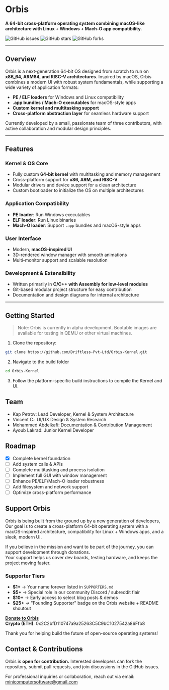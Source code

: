 # Orbis
**A 64-bit cross-platform operating system combining macOS-like architecture with Linux + Windows + Mach-O app compatibility.**

![GitHub issues](https://img.shields.io/github/issues/Driftless-Pvt-Ltd/Orbis-Kernel)
![GitHub stars](https://img.shields.io/github/stars/Driftless-Pvt-Ltd/Orbis-Kernel?style=social)
![GitHub forks](https://img.shields.io/github/forks/Driftless-Pvt-Ltd/Orbis-Kernel?style=social)

---

## Overview

Orbis is a next-generation 64-bit OS designed from scratch to run on **x86_64, ARM64, and RISC-V architectures**. Inspired by macOS, Orbis combines a modern UI with robust system fundamentals, while supporting a wide variety of application formats:

- **PE / ELF loaders** for Windows and Linux compatibility  
- **.app bundles / Mach-O executables** for macOS-style apps  
- **Custom kernel and multitasking support**  
- **Cross-platform abstraction layer** for seamless hardware support  

Currently developed by a small, passionate team of three contributors, with active collaboration and modular design principles.

---

## Features

### Kernel & OS Core
- Fully custom **64-bit kernel** with multitasking and memory management  
- Cross-platform support for **x86, ARM, and RISC-V**  
- Modular drivers and device support for a clean architecture  
- Custom bootloader to initialize the OS on multiple architectures  

### Application Compatibility
- **PE loader**: Run Windows executables  
- **ELF loader**: Run Linux binaries  
- **Mach-O loader**: Support `.app` bundles and macOS-style apps  

### User Interface
- Modern, **macOS-inspired UI**  
- 3D-rendered window manager with smooth animations  
- Multi-monitor support and scalable resolution  

### Development & Extensibility
- Written primarily in **C/C++ with Assembly for low-level modules**  
- Git-based modular project structure for easy contribution  
- Documentation and design diagrams for internal architecture  

---

## Getting Started

> Note: Orbis is currently in alpha development. Bootable images are available for testing in QEMU or other virtual machines.

1. Clone the repository:
```bash
git clone https://github.com/Driftless-Pvt-Ltd/Orbis-Kernel.git
```

2. Navigate to the build folder
```bash
cd Orbis-Kernel
```

3. Follow the platform-specific build instructions to compile the Kernel and UI.

## Team
- Kap Petrov: Lead Developer, Kernel & System Architecture
- Vincent C.: UI/UX Design & System Research
- Mohammed Abdelkafi: Documentation & Contribution Management
- Ayoub Lakrad: Junior Kernel Developer

## Roadmap

- [x] Complete kernel foundation
- [ ] Add system calls & APIs
- [ ] Complete multitasking and process isolation
- [ ] Implement full GUI with window management
- [ ] Enhance PE/ELF/Mach-O loader robustness
- [ ] Add filesystem and network support
- [ ] Optimize cross-platform performance

## Support Orbis

Orbis is being built from the ground up by a new generation of developers,
Our goal is to create a cross-platform 64-bit operating system with a macOS-inspired architecture, compatibility for Linux + Windows apps, and a sleek, modern UI.

If you believe in the mission and want to be part of the journey, you can support development through donations.  
Your support helps us cover dev boards, testing hardware, and keeps the project moving faster.

### Supporter Tiers
- **$1+** → Your name forever listed in `SUPPORTERS.md`  
- **$5+** → Special role in our community Discord / subreddit flair  
- **$10+** → Early access to select blog posts & demos  
- **$25+** → "Founding Supporter" badge on the Orbis website + README shoutout  

[**Donate to Orbis**](https://paypal.me/MinicomputerSoftware)  
**Crypto (ETH)**: 0x2C2bfD110747a9a25263C5C9bC1027542a86Ffb8

Thank you for helping build the future of open-source operating systems!

## Contact & Contributions
Orbis is **open for contribution.** Interested developers can fork the repository, submit pull requests, and join discussions in the GitHub issues.

For professional inquiries or collaboration, reach out via email: minicomputersoftware@gmail.com




